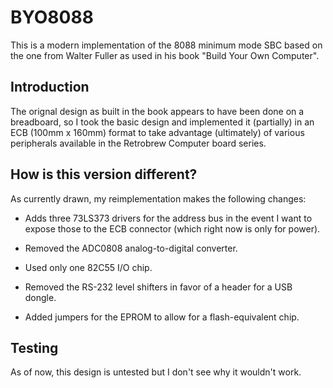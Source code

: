 # BYO8088
This is a modern implementation of the 8088 minimum mode SBC based on the one from Walter Fuller
as used in his book "Build Your Own Computer".

## Introduction
The orignal design as built in the book appears to have been done on a breadboard, so I took
the basic design and implemented it (partially) in an ECB (100mm x 160mm) format to take
advantage (ultimately) of various peripherals available in the Retrobrew Computer board
series.

## How is this version different?
As currently drawn, my reimplementation makes the following changes:

- Adds three 73LS373 drivers for the address bus in the event I want to expose those to
  the ECB connector (which right now is only for power).

- Removed the ADC0808 analog-to-digital converter.

- Used only one 82C55 I/O chip.

- Removed the RS-232 level shifters in favor of a header for a USB dongle.

- Added jumpers for the EPROM to allow for a flash-equivalent chip.

## Testing
As of now, this design is untested but I don't see why it wouldn't work.
